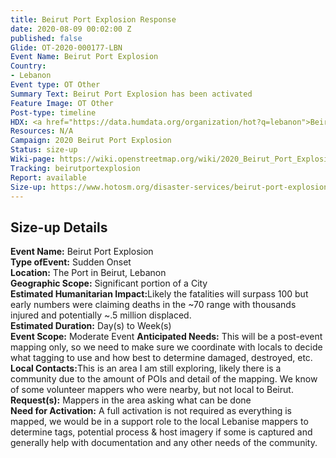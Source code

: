 ```yaml
---
title: Beirut Port Explosion Response
date: 2020-08-09 00:02:00 Z
published: false
Glide: OT-2020-000177-LBN
Event Name: Beirut Port Explosion
Country:
- Lebanon
Event type: OT Other
Summary Text: Beirut Port Explosion has been activated
Feature Image: OT Other
Post-type: timeline
HDX: <a href="https://data.humdata.org/organization/hot?q=lebanon">Beirut</a>
Resources: N/A
Campaign: 2020 Beirut Port Explosion
Status: size-up
Wiki-page: https://wiki.openstreetmap.org/wiki/2020_Beirut_Port_Explosion
Tracking: beirutportexplosion
Report: available
Size-up: https://www.hotosm.org/disaster-services/beirut-port-explosion-size-up/
---
```


<h2>Size-up Details</h2>

<strong>Event Name:</strong> Beirut Port Explosion<br>
<strong>Type ofEvent:</strong> Sudden Onset<br>
<strong>Location:</strong> The Port in Beirut, Lebanon<br>
<strong>Geographic Scope:</strong> Significant portion of a City<br>
<strong>Estimated Humanitarian Impact:</strong>Likely the fatalities will surpass 100 but early numbers were claiming deaths in the ~70 range with thousands injured and potentially ~.5 million displaced.<br>
<strong>Estimated Duration:</strong> Day(s) to Week(s)<br>
<strong>Event Scope:</strong> Moderate Event<be>
<strong>Anticipated Needs:</strong> This will be a post-event mapping only, so we need to make sure we coordinate with locals to decide what tagging to use and how best to determine damaged, destroyed, etc.<br>
<strong>Local Contacts:</strong>This is an area I am still exploring, likely there is a community due to the amount of POIs and detail of the mapping. We know of some volunteer mappers who were nearby, but not local to Beirut.<br>
<strong>Request(s):</strong> Mappers in the area asking what can be done<br>
<strong>Need for Activation:</strong> A full activation is not required as everything is mapped, we would be in a support role to the local Lebanise mappers to determine tags, potential process & host imagery if some is captured and generally help with documentation and any other needs of the community.<br>

